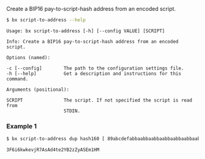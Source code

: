 Create a BIP16 pay-to-script-hash address from an encoded script.
```sh
$ bx script-to-address --help
```
```
Usage: bx script-to-address [-h] [--config VALUE] [SCRIPT]               

Info: Create a BIP16 pay-to-script-hash address from an encoded script.  

Options (named):

-c [--config]        The path to the configuration settings file.        
-h [--help]          Get a description and instructions for this command.

Arguments (positional):

SCRIPT               The script. If not specified the script is read from
                     STDIN.
```
### Example 1
```sh
$ bx script-to-address dup hash160 [ 89abcdefabbaabbaabbaabbaabbaabbaabbaabba ] equalverify checksig
```
```
3F6i6kwkevjR7AsAd4te2YB2zZyASEm1HM
```